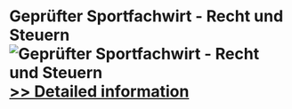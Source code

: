 # Geprüfter Sportfachwirt - Recht und Steuern<br />![Geprüfter Sportfachwirt - Recht und Steuern](https://mycommerce.akamaized.net/api/pimages/P300583378/BIG/300583378.JPG)<br />[>> Detailed information](https://secure.shareit.com/shareit/product.html?productid=300583378&affiliateid=200057808)